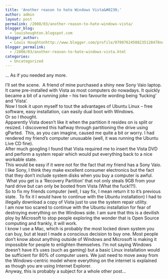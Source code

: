 ```yaml
---
title: 'Another reason to hate Windows Vista&#8230;'
author: admin
layout: post
permalink: /2008/03/another-reason-to-hate-windows-vista/
blogger_blog:
  - louishoughton.blogspot.com
blogger_author:
  - Louis Houghtonhttp://www.blogger.com/profile/07807624508235128478noreply@blogger.com
blogger_permalink:
  - /2008/03/another-reason-to-hate-windows-vista.html
categories:
  - Uncategorized
---
```

&#8230; As if you needed any more. 

<div>
</div>

<div>
  I&#8217;ll set the scene.  A friend of mine purchased a shiny new Sony Vaio laptop. It came pre-installed with Vista as most computers do nowadays. It quickly became a bit of a running joke &#8211; his two favourite wording being &#8216;fucking&#8217; and &#8216;Vista&#8217;. 
</div>

<div>
</div>

<div>
  Now I took it upon myself to tout the advantages of Ubuntu Linux &#8211; free software, easy installation, can easily dual boot with Windows.
</div>

<div>
</div>

<div>
  Or so I thought.
</div>

<div>
</div>

<div>
  Apparently Vista doesn&#8217;t like it when the partition it resides on is split or resized. I discovered this halfway through partitioning the drive using gParted.  This, as you can imagine, caused me quite a bit or worry. I had rendered my friend&#8217;s computer unusuable (well, it was running the Ubuntu Live CD fine). 
</div>

<div>
</div>

<div>
  After much googling I found that Vista required me to insert the Vista DVD and perform a system repair which would put everything back to a nice workable state.
</div>

<div>
</div>

<div>
  This would be easy if it were not for the fact that my friend has a Sony Vaio. I like Sony, I think they make excellent consumer electronics but the fact that they don&#8217;t include system disks when you buy a computer is awful.  What you get is a &#8216;Recovery Partition&#8217; that not only steals 9GB from your hard drive but can only be booted from Vista (What the fuck!?!). 
</div>

<div>
</div>

<div>
  So to fix my friends computer (well, I say fix, I mean return it to it&#8217;s previous state.  To fix it I would have to continue with the Ubuntu installation) I had to illegally download a copy of Vista just to use the system repair utility.
</div>

<div>
</div>

<div>
  I am now too scared to continue with the Ubuntu installation for fear of destroying everything on the Windows side. I am sure that this is a devilish ploy by Microsoft to stop people exploring the wonder that is Open Source computing and frankly, it will work. 
</div>

<div>
</div>

<div>
  I know I use a Mac, which is probably the most locked down system you can buy, but at least I made a conscious decision to buy one. Most people don&#8217;t know about anything outside of Windows and Microsoft is making it impossible for people to enlighten themselves. I&#8217;m not saying Windows doesn&#8217;t have it&#8217;s uses (such as gaming) but a basic Linux installation would be sufficient for 80% of computer users. We just need to move away from the Windows-centric model where everything on the internet is explained as though you are using Internet Explorer.
</div>

<div>
</div>

<div>
  Anyway, this is probably a subject for a whole other post&#8230; 
</div>

<div>
</div>

<div>
</div>